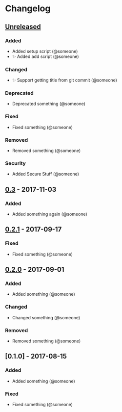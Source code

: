 # Changelog

## [Unreleased]
### Added
- Added setup script (@someone)
- ✨ Added add script (@someone)

### Changed
- ✨ Support getting title from git commit (@someone)

### Deprecated
- Deprecated something (@someone)

### Fixed
- Fixed something (@someone)

### Removed
- Removed something (@someone)

### Security
- Added Secure Stuff (@someone)

## [0.3] - 2017-11-03
### Added
- Added something again (@someone)

## [0.2.1] - 2017-09-17
### Fixed
- Fixed something (@someone)

## [0.2.0] - 2017-09-01
### Added
- Added something (@someone)

### Changed
- Changed something (@someone)

### Removed
- Removed something (@someone)

## [0.1.0] - 2017-08-15
### Added
- Added something (@someone)

### Fixed
- Fixed something (@someone)

[Unreleased]: https://github.com/username/repo/compare/v0.3...HEAD
[0.3]: https://github.com/username/repo/compare/v0.2.1...v0.3
[0.2.1]: https://github.com/username/repo/compare/v0.2.0...v0.2.1
[0.2.0]: https://github.com/username/repo/compare/v0.1.0...v0.2.0
